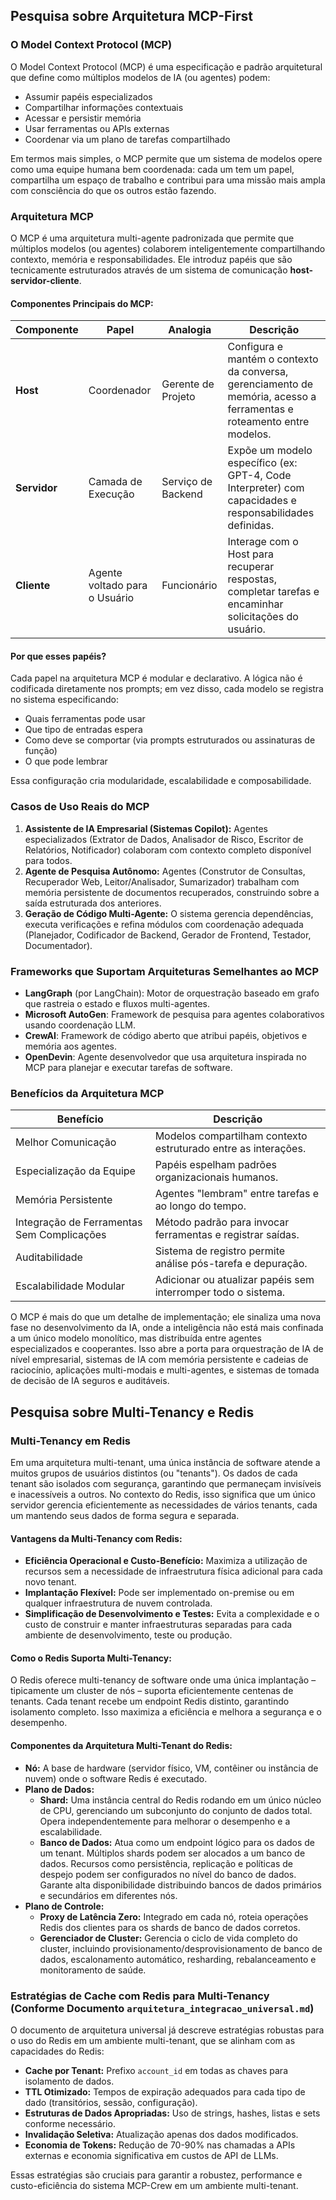 

## Pesquisa sobre Arquitetura MCP-First

### O Model Context Protocol (MCP)

O Model Context Protocol (MCP) é uma especificação e padrão arquitetural que define como múltiplos modelos de IA (ou agentes) podem:

*   Assumir papéis especializados
*   Compartilhar informações contextuais
*   Acessar e persistir memória
*   Usar ferramentas ou APIs externas
*   Coordenar via um plano de tarefas compartilhado

Em termos mais simples, o MCP permite que um sistema de modelos opere como uma equipe humana bem coordenada: cada um tem um papel, compartilha um espaço de trabalho e contribui para uma missão mais ampla com consciência do que os outros estão fazendo.

### Arquitetura MCP

O MCP é uma arquitetura multi-agente padronizada que permite que múltiplos modelos (ou agentes) colaborem inteligentemente compartilhando contexto, memória e responsabilidades. Ele introduz papéis que são tecnicamente estruturados através de um sistema de comunicação **host-servidor-cliente**.

#### Componentes Principais do MCP:

| Componente | Papel | Analogia | Descrição |
|---|---|---|---|
| **Host** | Coordenador | Gerente de Projeto | Configura e mantém o contexto da conversa, gerenciamento de memória, acesso a ferramentas e roteamento entre modelos. |
| **Servidor** | Camada de Execução | Serviço de Backend | Expõe um modelo específico (ex: GPT-4, Code Interpreter) com capacidades e responsabilidades definidas. |
| **Cliente** | Agente voltado para o Usuário | Funcionário | Interage com o Host para recuperar respostas, completar tarefas e encaminhar solicitações do usuário. |

#### Por que esses papéis?

Cada papel na arquitetura MCP é modular e declarativo. A lógica não é codificada diretamente nos prompts; em vez disso, cada modelo se registra no sistema especificando:

*   Quais ferramentas pode usar
*   Que tipo de entradas espera
*   Como deve se comportar (via prompts estruturados ou assinaturas de função)
*   O que pode lembrar

Essa configuração cria modularidade, escalabilidade e composabilidade.

### Casos de Uso Reais do MCP

1.  **Assistente de IA Empresarial (Sistemas Copilot):** Agentes especializados (Extrator de Dados, Analisador de Risco, Escritor de Relatórios, Notificador) colaboram com contexto completo disponível para todos.
2.  **Agente de Pesquisa Autônomo:** Agentes (Construtor de Consultas, Recuperador Web, Leitor/Analisador, Sumarizador) trabalham com memória persistente de documentos recuperados, construindo sobre a saída estruturada dos anteriores.
3.  **Geração de Código Multi-Agente:** O sistema gerencia dependências, executa verificações e refina módulos com coordenação adequada (Planejador, Codificador de Backend, Gerador de Frontend, Testador, Documentador).

### Frameworks que Suportam Arquiteturas Semelhantes ao MCP

*   **LangGraph** (por LangChain): Motor de orquestração baseado em grafo que rastreia o estado e fluxos multi-agentes.
*   **Microsoft AutoGen**: Framework de pesquisa para agentes colaborativos usando coordenação LLM.
*   **CrewAI**: Framework de código aberto que atribui papéis, objetivos e memória aos agentes.
*   **OpenDevin**: Agente desenvolvedor que usa arquitetura inspirada no MCP para planejar e executar tarefas de software.

### Benefícios da Arquitetura MCP

| Benefício | Descrição |
|---|---|
| Melhor Comunicação | Modelos compartilham contexto estruturado entre as interações. |
| Especialização da Equipe | Papéis espelham padrões organizacionais humanos. |
| Memória Persistente | Agentes "lembram" entre tarefas e ao longo do tempo. |
| Integração de Ferramentas Sem Complicações | Método padrão para invocar ferramentas e registrar saídas. |
| Auditabilidade | Sistema de registro permite análise pós-tarefa e depuração. |
| Escalabilidade Modular | Adicionar ou atualizar papéis sem interromper todo o sistema. |

O MCP é mais do que um detalhe de implementação; ele sinaliza uma nova fase no desenvolvimento da IA, onde a inteligência não está mais confinada a um único modelo monolítico, mas distribuída entre agentes especializados e cooperantes. Isso abre a porta para orquestração de IA de nível empresarial, sistemas de IA com memória persistente e cadeias de raciocínio, aplicações multi-modais e multi-agentes, e sistemas de tomada de decisão de IA seguros e auditáveis.




## Pesquisa sobre Multi-Tenancy e Redis

### Multi-Tenancy em Redis

Em uma arquitetura multi-tenant, uma única instância de software atende a muitos grupos de usuários distintos (ou "tenants"). Os dados de cada tenant são isolados com segurança, garantindo que permaneçam invisíveis e inacessíveis a outros. No contexto do Redis, isso significa que um único servidor gerencia eficientemente as necessidades de vários tenants, cada um mantendo seus dados de forma segura e separada.

#### Vantagens da Multi-Tenancy com Redis:

*   **Eficiência Operacional e Custo-Benefício:** Maximiza a utilização de recursos sem a necessidade de infraestrutura física adicional para cada novo tenant.
*   **Implantação Flexível:** Pode ser implementado on-premise ou em qualquer infraestrutura de nuvem controlada.
*   **Simplificação de Desenvolvimento e Testes:** Evita a complexidade e o custo de construir e manter infraestruturas separadas para cada ambiente de desenvolvimento, teste ou produção.

#### Como o Redis Suporta Multi-Tenancy:

O Redis oferece multi-tenancy de software onde uma única implantação – tipicamente um cluster de nós – suporta eficientemente centenas de tenants. Cada tenant recebe um endpoint Redis distinto, garantindo isolamento completo. Isso maximiza a eficiência e melhora a segurança e o desempenho.

#### Componentes da Arquitetura Multi-Tenant do Redis:

*   **Nó:** A base de hardware (servidor físico, VM, contêiner ou instância de nuvem) onde o software Redis é executado.
*   **Plano de Dados:**
    *   **Shard:** Uma instância central do Redis rodando em um único núcleo de CPU, gerenciando um subconjunto do conjunto de dados total. Opera independentemente para melhorar o desempenho e a escalabilidade.
    *   **Banco de Dados:** Atua como um endpoint lógico para os dados de um tenant. Múltiplos shards podem ser alocados a um banco de dados. Recursos como persistência, replicação e políticas de despejo podem ser configurados no nível do banco de dados. Garante alta disponibilidade distribuindo bancos de dados primários e secundários em diferentes nós.
*   **Plano de Controle:**
    *   **Proxy de Latência Zero:** Integrado em cada nó, roteia operações Redis dos clientes para os shards de banco de dados corretos.
    *   **Gerenciador de Cluster:** Gerencia o ciclo de vida completo do cluster, incluindo provisionamento/desprovisionamento de banco de dados, escalonamento automático, resharding, rebalanceamento e monitoramento de saúde.

### Estratégias de Cache com Redis para Multi-Tenancy (Conforme Documento `arquitetura_integracao_universal.md`)

O documento de arquitetura universal já descreve estratégias robustas para o uso do Redis em um ambiente multi-tenant, que se alinham com as capacidades do Redis:

*   **Cache por Tenant:** Prefixo `account_id` em todas as chaves para isolamento de dados.
*   **TTL Otimizado:** Tempos de expiração adequados para cada tipo de dado (transitórios, sessão, configuração).
*   **Estruturas de Dados Apropriadas:** Uso de strings, hashes, listas e sets conforme necessário.
*   **Invalidação Seletiva:** Atualização apenas dos dados modificados.
*   **Economia de Tokens:** Redução de 70-90% nas chamadas a APIs externas e economia significativa em custos de API de LLMs.

Essas estratégias são cruciais para garantir a robustez, performance e custo-eficiência do sistema MCP-Crew em um ambiente multi-tenant.


